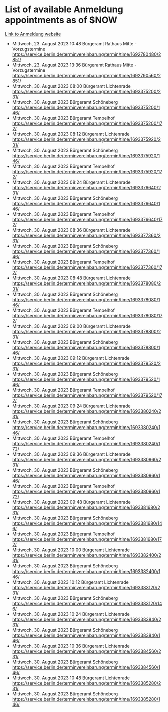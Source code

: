 # List of available Anmeldung appointments as of $NOW
[Link to Anmeldung website](https://service.berlin.de/terminvereinbarung/termin/tag.php?termin=1&anliegen[]=120686&dienstleisterlist=122210,122217,327316,122219,327312,122227,327314,122231,327346,122243,327348,122254,122252,329742,122260,329745,122262,329748,122271,327278,122273,327274,122277,327276,330436,122280,327294,122282,327290,122284,327292,122291,327270,122285,327266,122286,327264,122296,327268,150230,329760,122297,327286,122294,327284,122312,329763,122314,329775,122304,327330,122311,327334,122309,327332,317869,122281,327352,122279,329772,122283,122276,327324,122274,327326,122267,329766,122246,327318,122251,327320,122257,327322,122208,327298,122226,327300&herkunft=http%3A%2F%2Fservice.berlin.de%2Fdienstleistung%2F120686%2F)
- Mittwoch, 23. August 2023 10:48 Bürgeramt Rathaus Mitte - Vorzugstermine https://service.berlin.de/terminvereinbarung/termin/time/1692780480/2851/
- Mittwoch, 23. August 2023 13:36 Bürgeramt Rathaus Mitte - Vorzugstermine https://service.berlin.de/terminvereinbarung/termin/time/1692790560/2851/
- Mittwoch, 30. August 2023 08:00 Bürgeramt Lichtenrade https://service.berlin.de/terminvereinbarung/termin/time/1693375200/231/
- Mittwoch, 30. August 2023  Bürgeramt Schöneberg https://service.berlin.de/terminvereinbarung/termin/time/1693375200/146/
- Mittwoch, 30. August 2023  Bürgeramt Tempelhof https://service.berlin.de/terminvereinbarung/termin/time/1693375200/172/
- Mittwoch, 30. August 2023 08:12 Bürgeramt Lichtenrade https://service.berlin.de/terminvereinbarung/termin/time/1693375920/231/
- Mittwoch, 30. August 2023  Bürgeramt Schöneberg https://service.berlin.de/terminvereinbarung/termin/time/1693375920/146/
- Mittwoch, 30. August 2023  Bürgeramt Tempelhof https://service.berlin.de/terminvereinbarung/termin/time/1693375920/172/
- Mittwoch, 30. August 2023 08:24 Bürgeramt Lichtenrade https://service.berlin.de/terminvereinbarung/termin/time/1693376640/231/
- Mittwoch, 30. August 2023  Bürgeramt Schöneberg https://service.berlin.de/terminvereinbarung/termin/time/1693376640/146/
- Mittwoch, 30. August 2023  Bürgeramt Tempelhof https://service.berlin.de/terminvereinbarung/termin/time/1693376640/172/
- Mittwoch, 30. August 2023 08:36 Bürgeramt Lichtenrade https://service.berlin.de/terminvereinbarung/termin/time/1693377360/231/
- Mittwoch, 30. August 2023  Bürgeramt Schöneberg https://service.berlin.de/terminvereinbarung/termin/time/1693377360/146/
- Mittwoch, 30. August 2023  Bürgeramt Tempelhof https://service.berlin.de/terminvereinbarung/termin/time/1693377360/172/
- Mittwoch, 30. August 2023 08:48 Bürgeramt Lichtenrade https://service.berlin.de/terminvereinbarung/termin/time/1693378080/231/
- Mittwoch, 30. August 2023  Bürgeramt Schöneberg https://service.berlin.de/terminvereinbarung/termin/time/1693378080/146/
- Mittwoch, 30. August 2023  Bürgeramt Tempelhof https://service.berlin.de/terminvereinbarung/termin/time/1693378080/172/
- Mittwoch, 30. August 2023 09:00 Bürgeramt Lichtenrade https://service.berlin.de/terminvereinbarung/termin/time/1693378800/231/
- Mittwoch, 30. August 2023  Bürgeramt Schöneberg https://service.berlin.de/terminvereinbarung/termin/time/1693378800/146/
- Mittwoch, 30. August 2023 09:12 Bürgeramt Lichtenrade https://service.berlin.de/terminvereinbarung/termin/time/1693379520/231/
- Mittwoch, 30. August 2023  Bürgeramt Schöneberg https://service.berlin.de/terminvereinbarung/termin/time/1693379520/146/
- Mittwoch, 30. August 2023  Bürgeramt Tempelhof https://service.berlin.de/terminvereinbarung/termin/time/1693379520/172/
- Mittwoch, 30. August 2023 09:24 Bürgeramt Lichtenrade https://service.berlin.de/terminvereinbarung/termin/time/1693380240/231/
- Mittwoch, 30. August 2023  Bürgeramt Schöneberg https://service.berlin.de/terminvereinbarung/termin/time/1693380240/146/
- Mittwoch, 30. August 2023  Bürgeramt Tempelhof https://service.berlin.de/terminvereinbarung/termin/time/1693380240/172/
- Mittwoch, 30. August 2023 09:36 Bürgeramt Lichtenrade https://service.berlin.de/terminvereinbarung/termin/time/1693380960/231/
- Mittwoch, 30. August 2023  Bürgeramt Schöneberg https://service.berlin.de/terminvereinbarung/termin/time/1693380960/146/
- Mittwoch, 30. August 2023  Bürgeramt Tempelhof https://service.berlin.de/terminvereinbarung/termin/time/1693380960/172/
- Mittwoch, 30. August 2023 09:48 Bürgeramt Lichtenrade https://service.berlin.de/terminvereinbarung/termin/time/1693381680/231/
- Mittwoch, 30. August 2023  Bürgeramt Schöneberg https://service.berlin.de/terminvereinbarung/termin/time/1693381680/146/
- Mittwoch, 30. August 2023  Bürgeramt Tempelhof https://service.berlin.de/terminvereinbarung/termin/time/1693381680/172/
- Mittwoch, 30. August 2023 10:00 Bürgeramt Lichtenrade https://service.berlin.de/terminvereinbarung/termin/time/1693382400/231/
- Mittwoch, 30. August 2023  Bürgeramt Schöneberg https://service.berlin.de/terminvereinbarung/termin/time/1693382400/146/
- Mittwoch, 30. August 2023 10:12 Bürgeramt Lichtenrade https://service.berlin.de/terminvereinbarung/termin/time/1693383120/231/
- Mittwoch, 30. August 2023  Bürgeramt Schöneberg https://service.berlin.de/terminvereinbarung/termin/time/1693383120/146/
- Mittwoch, 30. August 2023 10:24 Bürgeramt Lichtenrade https://service.berlin.de/terminvereinbarung/termin/time/1693383840/231/
- Mittwoch, 30. August 2023  Bürgeramt Schöneberg https://service.berlin.de/terminvereinbarung/termin/time/1693383840/146/
- Mittwoch, 30. August 2023 10:36 Bürgeramt Lichtenrade https://service.berlin.de/terminvereinbarung/termin/time/1693384560/231/
- Mittwoch, 30. August 2023  Bürgeramt Schöneberg https://service.berlin.de/terminvereinbarung/termin/time/1693384560/146/
- Mittwoch, 30. August 2023 10:48 Bürgeramt Lichtenrade https://service.berlin.de/terminvereinbarung/termin/time/1693385280/231/
- Mittwoch, 30. August 2023  Bürgeramt Schöneberg https://service.berlin.de/terminvereinbarung/termin/time/1693385280/146/
